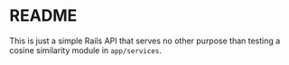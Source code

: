 # README

This is just a simple Rails API that serves no other purpose than testing a cosine similarity module in `app/services`.